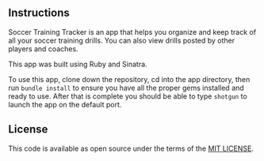 ## Instructions

Soccer Training Tracker is an app that helps you organize and keep track of all your soccer training drills.
You can also view drills posted by other players and coaches.

This app was built using Ruby and Sinatra.

To use this app, clone down the repository, cd into the app directory, then run `bundle install` to ensure you have all
the proper gems installed and ready to use. After that is complete you should be able to type `shotgun` to launch the 
app on the default port.

## License

This code is available as open source under the terms of the [MIT LICENSE](http://opensource.org/licenses/MIT).

